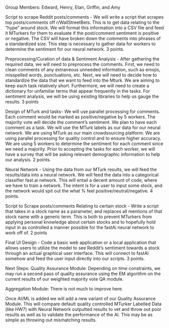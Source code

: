Group Members:
Edward, Henry, Etan, Griffin, and Amy

Script to scrape Reddit posts/comments - We will write a script that scrapes top posts/comments off r/WallStreetBets. 
This is to get data relating to the “hype” around stock. We will format this information into a CSV file and feed it 
MTurkers for them to evaluate if the post/comment sentiment is positive or negative. The CSV will have broken down the 
comments into phrases of a standardized size. This step is necessary to gather data for workers to determine the sentiment 
for our neural network. 3 points.

Preprocessing/Curation of data & Sentiment Analysis - After gathering the required data, we will need to preprocess the 
comments. First, we need to clean comments of any extraneous unneeded information, such as emojis, misspelled words,
punctuations, etc. Next, we will need to decide how to standardize the data that we want to feed into the Mturk. 
We are aiming to keep each task relatively short. Furthermore, we will need to create a dictionary for unfamiliar 
terms that appear frequently in the tasks. For sentiment analysis, we will be using existing libraries to help us gauge 
the results. 3 points 

Design of MTurk and tasks- We will use parallel processing for comments. Each comment would be marked as positive/negative 
by 5 workers. The majority vote will decide the comment’s sentiment. We plan to have each comment as a task. We will use 
the MTurk labels as our data for our neural network. We are using MTurk as our main crowdsourcing platform. We are using 
parallel processing for quality control and to ensure higher accuracy. We are using 5 workers to determine the sentiment 
for each comment since we need a majority. Prior to accepting the tasks for each worker, we will have a survey that will 
be asking relevant demographic information to help our analysis. 2 points. 

Neural Network - Using the data from our MTurk results, we will feed the results/data into a neural network. We will feed 
the data into a categorical classifier fast.ai network. This will entail a decent amount of code, where we have to train 
a network. The intent is for a user to input some stock, and the network would spit out the what % feel positive/neutral/negative. 
4 points.

Script to Scrape posts/comments Relating to certain stock - Write a script that takes in a stock name as a parameter, and 
replaces all mentions of that stock name with a generic term. This is both to prevent MTurkers from applying personal knowledge 
about certain stocks and to hopefully hold input in as controlled a manner possible for the fastAi neural network to work 
off of. 2 points

Final UI Design - Code a basic web application or a local application that allows users to utilize the model to see Reddit’s 
sentiment towards a stock through an actual graphical user interface. This will connect to fastAI somehow and feed the user 
input directly into our scripts. 3 points.

Next Steps:
Quality Assurance Module: 
Depending on time constraints, we may run a second pass of quality assurance using the EM algorithm on the current results of our weighted majority vote QA module.

Aggregation Module:
There is not much to improve here.

Once AI/ML is added we will add a new variant of our Quality Assurance Module.
This will compare default quality controlled MTurker Labelled Data (like HW7) with Neural Network outputted results to vet and throw out poor results as well as to validate the performance of the AI. This may be as simple as throwing out mismatching results.


